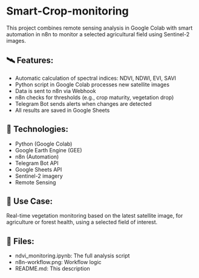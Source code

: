 # Smart-Crop-monitoring

This project combines remote sensing analysis in Google Colab with smart automation in n8n to monitor a selected agricultural field using Sentinel-2 images.

## 🛰️ Features:
- Automatic calculation of spectral indices: NDVI, NDWI, EVI, SAVI
- Python script in Google Colab processes new satellite images
- Data is sent to n8n via Webhook
- n8n checks for thresholds (e.g., crop maturity, vegetation drop)
- Telegram Bot sends alerts when changes are detected
- All results are saved in Google Sheets

## 🔗 Technologies:
- Python (Google Colab)
- Google Earth Engine (GEE)
- n8n (Automation)
- Telegram Bot API
- Google Sheets API
- Sentinel-2 imagery
- Remote Sensing

## 🧪 Use Case:
Real-time vegetation monitoring based on the latest satellite image, for agriculture or forest health, using a selected field of interest.

## 📁 Files:
- ndvi_monitoring.ipynb: The full analysis script
- n8n-workflow.png: Workflow logic
- README.md: This description

